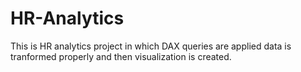 # HR-Analytics
This is HR analytics project in which DAX queries are applied data is tranformed properly and then visualization is created.
